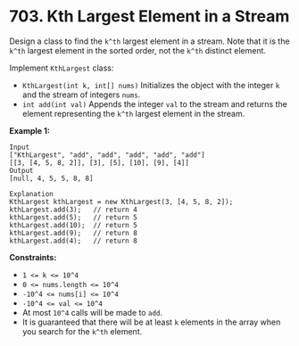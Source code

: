# 703. Kth Largest Element in a Stream

Design a class to find the `k^th` largest element in a stream. Note that it is the `k^th` largest
element in the sorted order, not the `k^th` distinct element.

Implement `KthLargest` class:

- `KthLargest(int k, int[] nums)` Initializes the object with the integer `k` and the
stream of integers `nums`.
- `int add(int val)` Appends the integer `val` to the stream and returns the element
representing the `k^th` largest element in the stream.

**Example 1:**

    Input
    ["KthLargest", "add", "add", "add", "add", "add"]
    [[3, [4, 5, 8, 2]], [3], [5], [10], [9], [4]]
    Output
    [null, 4, 5, 5, 8, 8]
    
    Explanation
    KthLargest kthLargest = new KthLargest(3, [4, 5, 8, 2]);
    kthLargest.add(3);   // return 4
    kthLargest.add(5);   // return 5
    kthLargest.add(10);  // return 5
    kthLargest.add(9);   // return 8
    kthLargest.add(4);   // return 8

**Constraints:**

- `1 <= k <= 10^4`
- `0 <= nums.length <= 10^4`
- `-10^4 <= nums[i] <= 10^4`
- `-10^4 <= val <= 10^4`
- At most `10^4` calls will be made to `add`.
- It is guaranteed that there will be at least `k` elements in the array when you search for the
`k^th` element.
